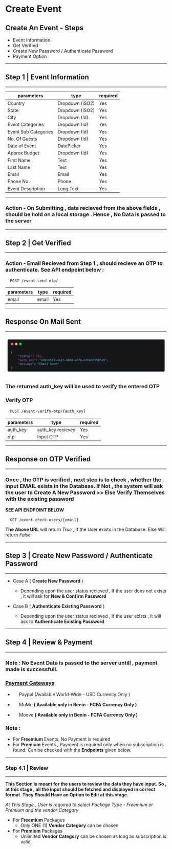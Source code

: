 # Create Event

## Create An Event - Steps

- Event Information
- Get Verified
- Create New Password / Authenticate Password
- Payment Option

---

## Step 1 | Event Information
---

| parameters | type | required |
|------------|------|----------|
| Country    | Dropdown (ISO2) | Yes         |
| State      | Dropdown (ISO2)     |     Yes     |
| City       | Dropdown (Id)     |     Yes     |
| Event Categories | Dropdown (Id)     |  Yes        |
| Event Sub Categories |  Dropdown (Id) | Yes        |
| No. Of Guests | Dropdown (Id) | Yes |
| Date of Event | DatePicker | Yes |
| Approx Budget |Dropdown (Id) |Yes |
| First Name | Text | Yes|
| Last Name | Text | Yes|
| Email | Email|Yes |
| Phone No. | Phone | Yes|
| Event Description | Long Text | Yes|

---

### Action - On Submitting , data recieved from the above fields , should  be hold on a local storage . Hence , No Data is passed to the server
---
## Step 2 | Get Verified
---

### Action - **Email Recieved from Step 1 , should recieve an OTP to authenticate. See API endpoint below :**

```
  POST /event-send-otp/
```

| parameters | type | required |
|------------|------|----------|
| email    |  email    |    Yes      |

---
## Response On Mail Sent
---

![](https://github.com/RownakM/eventinz/blob/master/readme_assets/carbon%20(3).png)

### The returned **auth_key** will be used to verify the entered OTP

### Verify OTP

```
  POST /event-verify-otp/{auth_key}
```

| parameters | type | required |
|------------|------|----------|
| auth_key    |  auth_key recieved    |    Yes      |
| otp    |  Input OTP    |    Yes      |

---

## Response on OTP Verified
---

### Once , the OTP is verified , next step is to check , whether the input **EMAIL** exists in the Database. If Not , the system will ask the user to **Create A New Password** >> Else **Verify Themselves with the existing password**

**SEE API ENDPOINT BELOW**


```
  GET /event-check-users/{email}

```

**The Above URL** will return *True* , if the User exists in the Database. Else Will return *False*

---
## Step 3 | Create New Password / Authenticate Password
---

- Case A ( **Create New Password** )
  - Depending upon the user status recieved , If the user does not exists , it will ask for **New & Confirm Password**

- Case B ( **Authenticate Existing Password** )
  - Depending upon the user status recieved , If the user exists , it will ask to **Authenticate Existing Password**


---
## Step 4 | Review & Payment
---
### Note : **No Event Data is passed to the server untill , payment made is successfull**.

### <ins>Payment Gateways</ins>
- <img src="https://cdn-icons-png.flaticon.com/512/174/174861.png" width="15" height="15"> Paypal (Available World-Wide - USD Currency Only )

- <img src="https://blog.ussd.directory/content/images/2022/07/MTN-1.jpg" width="15" height="15"> MoMo **( Available only in Benin - FCFA Currency Only )**
- <img src="https://play-lh.googleusercontent.com/abIwBzGTucbPNRDtFaovqR8bl39QznwWN6gCmBovKhNTLip0j6SmejSjAlTzg37BeE0" width="15" height="15"> Moove **( Available only in Benin - FCFA Currency Only )**


### Note : 
- For **Freemium** Events, No Payment is required
- For **Premium** Events , Payment is required only when no subscription is found. Can be checked with the **Endpoints** given below.

---

### Step 4.1 | Review 
---
**This Section is meant for the users to review the data they have input. So , at this stage , all the input should be fetched and displayed in correct format. They Should Have an Option to Edit at this stage**.

*At This Stage , User is required to select Package Type - Freemium or Premium and the vendor Category*

- For **Freemium** Packages
  - Only ONE (1) **Vendor Category** can be chosen
- For **Premium** Packages
  - Unlimited **Vendor Category** can be chosen as long as subscription is valid.


